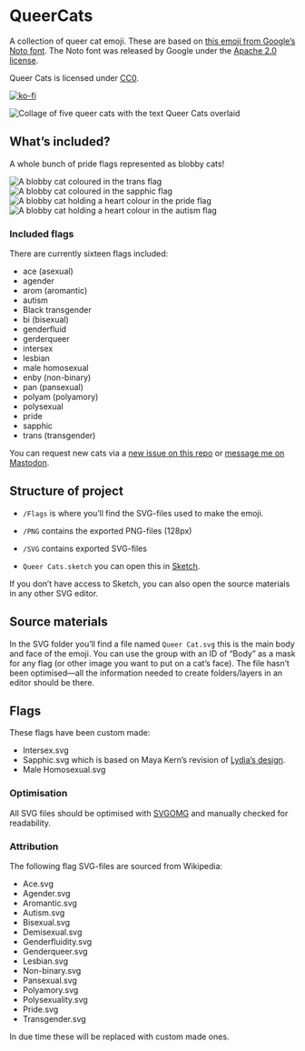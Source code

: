 # QueerCats

A collection of queer cat emoji. These are based on [this emoji from Google’s Noto font](https://github.com/googlefonts/noto-emoji/blob/bf295c4/svg/emoji_u1f610.svg). The Noto font was released by Google under the [Apache 2.0 license](https://www.apache.org/licenses/LICENSE-2.0).

Queer Cats is licensed under [CC0](https://creativecommons.org/share-your-work/public-domain/cc0/).

[![ko-fi](https://ko-fi.com/img/githubbutton_sm.svg)](https://ko-fi.com/P5P7GOFCE)

![Collage of five queer cats with the text Queer Cats overlaid](https://zoebijl.github.io/QueerCats/meta/Banner.png)

## What’s included?

A whole bunch of pride flags represented as blobby cats!

![A blobby cat coloured in the trans flag](https://zoebijl.github.io/QueerCats/PNG/body/QueerCat_Trans.png)
![A blobby cat coloured in the sapphic flag](https://zoebijl.github.io/QueerCats/PNG/body/QueerCat_Sapphic.png)
![A blobby cat holding a heart colour in the pride flag](https://zoebijl.github.io/QueerCats/PNG/heart/QueerCatHeart_Pride.png)
![A blobby cat holding a heart colour in the autism flag](https://zoebijl.github.io/QueerCats/PNG/heart/QueerCatHeart_Autism.png)

### Included flags

There are currently sixteen flags included:

- ace (asexual)
- agender
- arom (aromantic)
- autism
- Black transgender
- bi (bisexual)
- genderfluid
- gerderqueer
- intersex
- lesbian
- male homosexual
- enby (non-binary)
- pan (pansexual)
- polyam (polyamory)
- polysexual
- pride
- sapphic
- trans (transgender)

You can request new cats via a [new issue on this repo](https://github.com/ZoeBijl/QueerCats/issues/new) or [message me on Mastodon](https://queer.garden/@moiety).

## Structure of project

- `/Flags` is where you’ll find the SVG-files used to make the emoji.

- `/PNG` contains the exported PNG-files (128px)

- `/SVG` contains exported SVG-files

- `Queer Cats.sketch` you can open this in [Sketch](https://www.sketch.com/).

If you don’t have access to Sketch, you can also open the source materials in any other SVG editor.

## Source materials

In the SVG folder you’ll find a file named `Queer Cat.svg` this is the main body and face of the emoji. You can use the group with an ID of “Body” as a mask for any flag (or other image you want to put on a cat’s face). The file hasn’t been optimised—all the information needed to create folders/layers in an editor should be there.

## Flags

These flags have been custom made:

- Intersex.svg
- Sapphic.svg which is based on Maya Kern’s revision of [Lydia’s design](https://medium.com/@lydiandragon/a-lesbian-flag-for-everyone-cef397b89459).
- Male Homosexual.svg

### Optimisation

All SVG files should be optimised with [SVGOMG](https://jakearchibald.github.io/svgomg/) and manually checked for readability.

### Attribution

The following flag SVG-files are sourced from Wikipedia:

- Ace.svg
- Agender.svg
- Aromantic.svg
- Autism.svg
- Bisexual.svg
- Demisexual.svg
- Genderfluidity.svg
- Genderqueer.svg
- Lesbian.svg
- Non-binary.svg
- Pansexual.svg
- Polyamory.svg
- Polysexuality.svg
- Pride.svg
- Transgender.svg

In due time these will be replaced with custom made ones.
